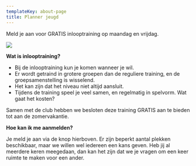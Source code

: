 ```yaml
---
templateKey: about-page
title: Planner jeugd
---
```


Meld je aan voor GRATIS inlooptraining op maandag en vrijdag.

<a href="https://eu.jotform.com/Kuijken/inloop-training"><img src="https://res.cloudinary.com/junior-joy/image/upload/v1588190997/inloop_drilul.png"></a>
 
 
<b>Wat is inlooptraining?</b></p>

- Bij de inlooptraining kun je komen wanneer je wil. 
- Er wordt getraind in grotere groepen dan de reguliere training, en de groepsamenstelling is wisselend. 
- Het kan zijn dat het niveau niet altijd aansluit. 
- Tijdens de training speel je veel samen, en regelmatig in spelvorm.
Wat gaat het kosten?

Samen met de club hebben we besloten deze training GRATIS aan te bieden tot aan de zomervakantie. 

<b>Hoe kan ik me aanmelden?</b></p>

Je meld je aan via de knop hierboven. Er zijn beperkt aantal plekken beschikbaar, maar we willen wel iedereen een kans geven. 
Heb jij al meerdere keren meegedaan, dan kan het zijn dat we je vragen om een keer ruimte te maken voor een ander. 
